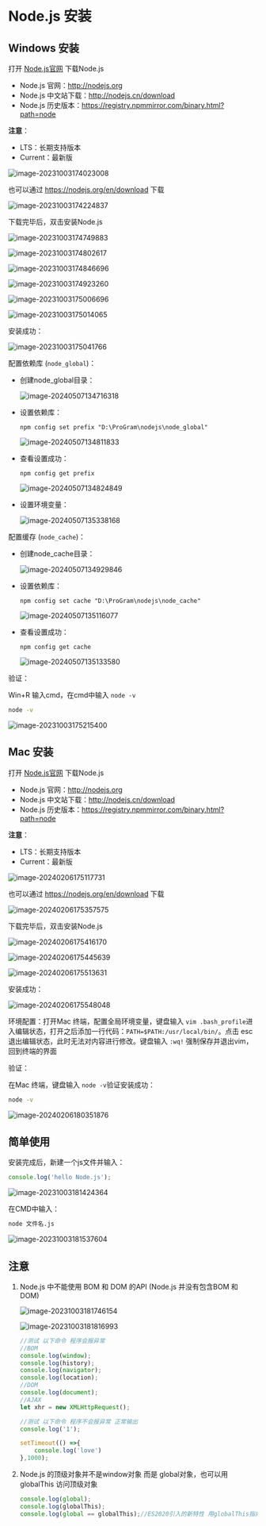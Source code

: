 # Node.js 安装

## Windows 安装

打开 [Node.js官网](http://nodejs.org) 下载Node.js

- Node.js 官网：http://nodejs.org
- Node.js 中文站下载：http://nodejs.cn/download
- Node.js 历史版本：https://registry.npmmirror.com/binary.html?path=node

**注意**：

- LTS：长期支持版本
- Current：最新版

![image-20231003174023008](https://cdn.jsdelivr.net/gh/letengzz/tc2@main/img/Java/202310031740169.png)

也可以通过 https://nodejs.org/en/download 下载

![image-20231003174224837](https://cdn.jsdelivr.net/gh/letengzz/tc2@main/img/Java/202310031742716.png)

下载完毕后，双击安装Node.js

![image-20231003174749883](https://cdn.jsdelivr.net/gh/letengzz/tc2@main/img/Java/202310031747421.png)

![image-20231003174802617](https://cdn.jsdelivr.net/gh/letengzz/tc2@main/img/Java/202310031750726.png)

![image-20231003174846696](https://cdn.jsdelivr.net/gh/letengzz/tc2@main/img/Java/202310031750751.png)

![image-20231003174923260](https://cdn.jsdelivr.net/gh/letengzz/tc2@main/img/Java/202310031750138.png)

![image-20231003175006696](https://cdn.jsdelivr.net/gh/letengzz/tc2@main/img/Java/202310031750612.png)

![image-20231003175014065](https://cdn.jsdelivr.net/gh/letengzz/tc2@main/img/Java/202310031750199.png)

安装成功：

![image-20231003175041766](https://cdn.jsdelivr.net/gh/letengzz/tc2@main/img/Java/202310031750100.png)

配置依赖库 (`node_global`)：

- 创建node_global目录：

  ![image-20240507134716318](https://cdn.jsdelivr.net/gh/letengzz/tc2/img202405071347227.png)

- 设置依赖库：

  ```shell
  npm config set prefix "D:\ProGram\nodejs\node_global"
  ```

  ![image-20240507134811833](https://cdn.jsdelivr.net/gh/letengzz/tc2/img202405071348208.png)

- 查看设置成功：

  ```shell
  npm config get prefix
  ```

  ![image-20240507134824849](https://cdn.jsdelivr.net/gh/letengzz/tc2/img202405071348657.png)

- 设置环境变量：

  ![image-20240507135338168](https://cdn.jsdelivr.net/gh/letengzz/tc2/img202405071353541.png)

配置缓存 (`node_cache`)：

- 创建node_cache目录：

  ![image-20240507134929846](https://cdn.jsdelivr.net/gh/letengzz/tc2/img202405071349320.png)

- 设置依赖库：

  ```shell
  npm config set cache "D:\ProGram\nodejs\node_cache"
  ```

  ![image-20240507135116077](https://cdn.jsdelivr.net/gh/letengzz/tc2/img202405071351160.png)

- 查看设置成功：

  ```shell
  npm config get cache
  ```

  ![image-20240507135133580](https://cdn.jsdelivr.net/gh/letengzz/tc2/img202405071351017.png)

验证：

Win+R 输入cmd，在cmd中输入 `node -v`

```bash
node -v
```

![image-20231003175215400](https://cdn.jsdelivr.net/gh/letengzz/tc2@main/img/Java/202310031752181.png)

## Mac 安装

打开 [Node.js官网](http://nodejs.org) 下载Node.js

- Node.js 官网：http://nodejs.org
- Node.js 中文站下载：http://nodejs.cn/download
- Node.js 历史版本：https://registry.npmmirror.com/binary.html?path=node

**注意**：

- LTS：长期支持版本
- Current：最新版

![image-20240206175117731](https://cdn.jsdelivr.net/gh/letengzz/tc2@main/imgimage-20240206175117731.png)

也可以通过 https://nodejs.org/en/download 下载

![image-20240206175357575](https://cdn.jsdelivr.net/gh/letengzz/tc2@main/imgimgimage-20240206175357575.png)

下载完毕后，双击安装Node.js

![image-20240206175416170](https://cdn.jsdelivr.net/gh/letengzz/tc2@main/imgimage-20240206175416170.png)

![image-20240206175445639](https://cdn.jsdelivr.net/gh/letengzz/tc2@main/imgimage-20240206175445639.png)

![image-20240206175513631](https://cdn.jsdelivr.net/gh/letengzz/tc2@main/imgimage-20240206175513631.png)

安装成功：

![image-20240206175548048](https://cdn.jsdelivr.net/gh/letengzz/tc2@main/imgimage-20240206175548048.png)

环境配置：打开Mac 终端，配置全局环境变量，键盘输入 `vim .bash_profile`进入编辑状态，打开之后添加一行代码：`PATH=$PATH:/usr/local/bin/`。点击 esc 退出编辑状态，此时无法对内容进行修改。键盘输入 `:wq!` 强制保存并退出vim，回到终端的界面

验证：

在Mac 终端，键盘输入 `node -v`验证安装成功：

```bash
node -v
```

![image-20240206180351876](https://cdn.jsdelivr.net/gh/letengzz/tc2@main/imgimage-20240206180351876.png)

## 简单使用

安装完成后，新建一个js文件并输入：

```js
console.log('hello Node.js');
```

![image-20231003181424364](https://cdn.jsdelivr.net/gh/letengzz/tc2@main/img/Java/202310031814817.png)

在CMD中输入：

```bash
node 文件名.js
```

![image-20231003181537604](https://cdn.jsdelivr.net/gh/letengzz/tc2@main/img/Java/202310031816614.png)

## 注意

1. Node.js 中不能使用 BOM 和 DOM 的API (Node.js 并没有包含BOM 和 DOM)

   ![image-20231003181746154](https://cdn.jsdelivr.net/gh/letengzz/tc2@main/img/Java/202310031818515.png)

   ![image-20231003181816993](https://cdn.jsdelivr.net/gh/letengzz/tc2@main/img/Java/202310031818303.png)

   ```js
   //测试 以下命令 程序会报异常
   //BOM
   console.log(window);
   console.log(history);
   console.log(navigator);
   console.log(location);
   //DOM
   console.log(document);
   //AJAX
   let xhr = new XMLHttpRequest();
   ```

   ```js
   //测试 以下命令 程序不会报异常 正常输出
   console.log('1');
   
   setTimeout(() =>{
       console.log('love')
   },1000);
   ```

2. Node.js  的顶级对象并不是window对象 而是 global对象，也可以用globalThis 访问顶级对象

   ```js
   console.log(global);
   console.log(globalThis); 
   console.log(global == globalThis);//ES2020引入的新特性 用globalThis指向顶级对象 Node.js支持此特性
   ```

   